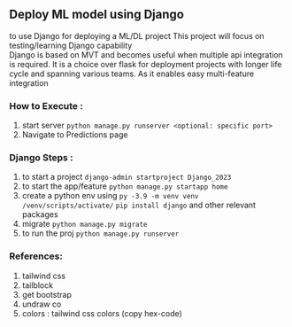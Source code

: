 ## Deploy ML model using Django
to use Django for deploying a ML/DL project
This project will focus on testing/learning Django capability
<br>
Django is based on MVT and becomes useful when multiple api integration is required.
It is a choice over flask for deployment projects with longer life cycle and spanning various teams. As it enables easy multi-feature integration

### How to Execute : 
1. start server
`python manage.py runserver <optional: specific port>`
2. Navigate to Predictions page


### Django Steps :
1. to start a project
`django-admin startproject Django_2023`
2. to start the app/feature
`python manage.py startapp home`
3. create a python env using
`py -3.9 -m venv venv`
`/venv/scripts/activate/`
`pip install django`
and other relevant packages
4. migrate
`python manage.py migrate`
5. to run the proj
`python manage.py runserver`


### References:
1. tailwind css
2. tailblock
3. get bootstrap
4. undraw co
5. colors : tailwind css colors (copy hex-code)